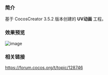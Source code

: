 ### 简介
基于 CocosCreator 3.5.2 版本创建的 **UV动画** 工程。

### 效果预览
![image](../../../gif/202207/2022072101.gif)

### 相关链接 
https://forum.cocos.org/t/topic/128746